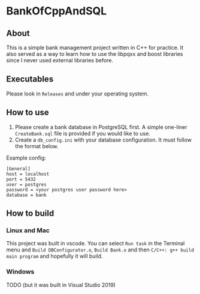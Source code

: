 # BankOfCppAndSQL
## About
This is a simple bank management project written in C++ for practice. It also served as a way to learn how to use the libpqxx and boost libraries since I never used external libraries before.

## Executables
Please look in `Releases` and under your operating system.

## How to use
1. Please create a bank database in PostgreSQL first. A simple one-liner `CreateBank.sql` file is provided if you would like to use.
2. Create a `db_config.ini` with your database configuration. It must follow the format below.

Example config:
```
[General]
host = localhost
port = 5432
user = postgres
password = <your postgres user password here>
database = bank
```

## How to build
### Linux and Mac
This project was built in vscode. You can select `Run task` in the Terminal menu and `Build DBConfigurator.o`, `Build Bank.o` and then `C/C++: g++ build main program` and hopefully it will build.

### Windows
TODO (but it was built in Visual Studio 2019)